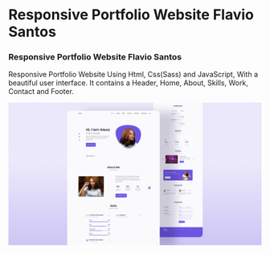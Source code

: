 # Responsive Portfolio Website Flavio Santos
### Responsive Portfolio Website Flavio Santos

Responsive Portfolio Website Using Html, Css(Sass) and JavaScript, With a beautiful user interface. It contains a Header, Home, About, Skills, Work, Contact and Footer.

![Resume cv](/preview.png)
